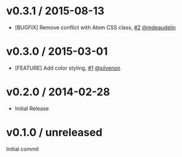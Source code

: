 # v0.3.1 / 2015-08-13

* [BUGFIX] Remove conflict with Atom CSS class, [#2][] [@mdeaudelin][]

# v0.3.0 / 2015-03-01

* [FEATURE] Add color styling, [#1][] [@silvenon][]

# v0.2.0 / 2014-02-28

* Initial Release

# v0.1.0 / unreleased

Initial commit

<!--- The following link definition list is generated by PimpMyChangelog --->
[#1]: https://github.com/miketheman/language-diff/issues/1
[#2]: https://github.com/miketheman/language-diff/issues/2
[@mdeaudelin]: https://github.com/mdeaudelin
[@silvenon]: https://github.com/silvenon